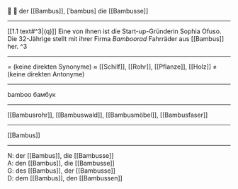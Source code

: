 🎋 🔵 der [[Bambus]], [ˈbambʊs]
die [[Bambusse]]

---
[[1.1 text#^3|(q)]] Eine von ihnen ist die Start-up-Gründerin Sophia Ofuso.  Die 32-Jährige stellt mit ihrer Firma *Bamboorad* Fahrräder aus [[Bambus]] her. ^3
 


---
= (keine direkten Synonyme)
≈ [[Schilf]], [[Rohr]], [[Pflanze]], [[Holz]]
≠ (keine direkten Antonyme)

---
bamboo
бамбук

---
[[Bambusrohr]], [[Bambuswald]], [[Bambusmöbel]], [[Bambusfaser]]

---
[[Bambus]]

---
N: der [[Bambus]], die [[Bambusse]]  
A: den [[Bambus]], die [[Bambusse]]  
G: des [[Bambus]], der [[Bambusse]]  
D: dem [[Bambus]], den [[Bambussen]]
